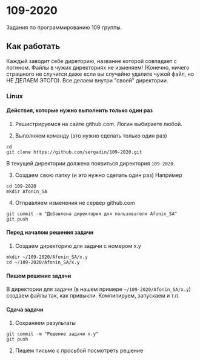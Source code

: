# 109-2020
Задания по программированию 109 группы.

## Как работать
Каждый заводит себе диреторию, название которой совпадает с логином.
Файлы в чужих директориях не изменяем! (Конечно, ничего страшного не случится даже если вы случайно удалите чужой файл, но НЕ ДЕЛАЕМ ЭТОГО). Все делаем внутри "своей" директории.

### Linux
#### Действия, которые нужно выполнить только один раз
1. Решистрируемся на сайте github.com. Логин выбираете любой.

2. Выполняем команду (это нужно сделать только один раз)
```
cd
git clone https://github.com/sergadin/109-2020.git
```
В текущей директории должена появиться директория `109-2020`.

3. Создаем свою папку (и это нужно сделать один раз)
Например
```
cd 109-2020
mkdir Afonin_SA
```

4. Отправляем изменения не сервер github.com
```
git commit -m "Добавлена директория для пользователя Afonin_SA"
git push
```

#### Перед началом решения задачи
1. Создаем директорию для задачи с номером x.y
```
mkdir ~/109-2020/Afonin_SA/x.y
cd ~/109-2020/Afonin_SA/x.y
```

#### Пишем решение задачи
В директории для задачи (в нашем примере `~/109-2020/Afonin_SA/x.y`) создаем файлы так, как привыкли. Компилируем, запускаем и т.п.

#### Сдача задачи
1. Сохраняем результаты
```
git commit -m "Решение задачи x.y"
git push
```

2. Пишем письмо с просьбой посмотреть решение

